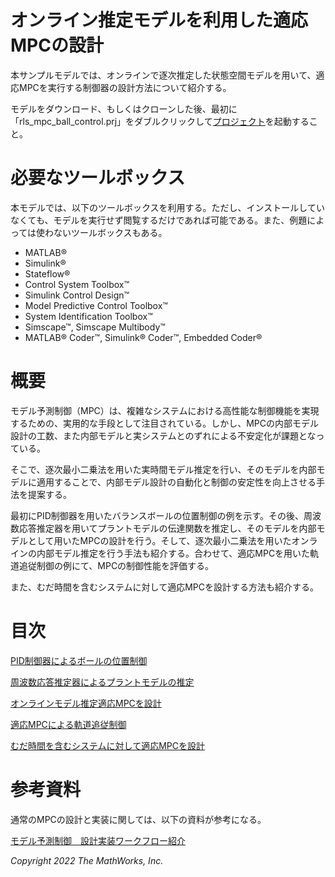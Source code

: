 # オンライン推定モデルを利用した適応MPCの設計


本サンプルモデルでは、オンラインで逐次推定した状態空間モデルを用いて、適応MPCを実行する制御器の設計方法について紹介する。




モデルをダウンロード、もしくはクローンした後、最初に「rls_mpc_ball_control.prj」をダブルクリックして[プロジェクト](https://jp.mathworks.com/help/matlab/projects.html)を起動すること。


# 必要なツールボックス


本モデルでは、以下のツールボックスを利用する。ただし、インストールしていなくても、モデルを実行せず閲覧するだけであれば可能である。また、例題によっては使わないツールボックスもある。



   -  MATLAB® 
   -  Simulink® 
   -  Stateflow® 
   -  Control System Toolbox™ 
   -  Simulink Control Design™ 
   -  Model Predictive Control Toolbox™ 
   -  System Identification Toolbox™ 
   -  Simscape™, Simscape Multibody™ 
   -  MATLAB® Coder™, Simulink® Coder™, Embedded Coder® 

# 概要


モデル予測制御（MPC）は、複雑なシステムにおける高性能な制御機能を実現するための、実用的な手段として注目されている。しかし、MPCの内部モデル設計の工数、また内部モデルと実システムとのずれによる不安定化が課題となっている。




そこで、逐次最小二乗法を用いた実時間モデル推定を行い、そのモデルを内部モデルに適用することで、内部モデル設計の自動化と制御の安定性を向上させる手法を提案する。




最初にPID制御器を用いたバランスボールの位置制御の例を示す。その後、周波数応答推定器を用いてプラントモデルの伝達関数を推定し、そのモデルを内部モデルとして用いたMPCの設計を行う。そして、逐次最小二乗法を用いたオンラインの内部モデル推定を行う手法も紹介する。合わせて、適応MPCを用いた軌道追従制御の例にて、MPCの制御性能を評価する。




また、むだ時間を含むシステムに対して適応MPCを設計する方法も紹介する。


# 目次


[PID制御器によるボールの位置制御](/Design/explain_ball_control_with_PID_md.md)




[周波数応答推定器によるプラントモデルの推定](/Design/run_FRE_and_analyze_frd_data_md.md)




[オンラインモデル推定適応MPCを設計](/Design/design_RLS_MPC_controller_md.md)




[適応MPCによる軌道追従制御](/Design/design_trajectory_control_MPC_md.md)




[むだ時間を含むシステムに対して適応MPCを設計](/Design/design_MPC_with_delay_md.md)


  
# 参考資料


通常のMPCの設計と実装に関しては、以下の資料が参考になる。




[モデル予測制御　設計実装ワークフロー紹介](https://jp.mathworks.com/matlabcentral/fileexchange/77879-mpc-implementation-example/)


  


*Copyright 2022 The MathWorks, Inc.*



